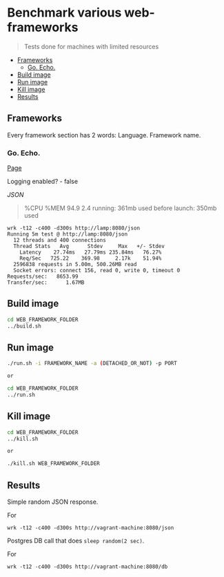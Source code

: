 # Benchmark various web-frameworks

> Tests done for machines with limited resources

- [Frameworks](#frameworks)
  - [Go. Echo.](#go-echo)
- [Build image](#build-image)
- [Run image](#run-image)
- [Kill image](#kill-image)
- [Results](#results)


## Frameworks

Every framework section has 2 words: Language. Framework name.

### Go. Echo.

[Page](https://github.com/labstack/echo)


Logging enabled? - false


*JSON*

> %CPU %MEM
> 94.9  2.4
> running: 361mb used
> before launch: 350mb used

```
wrk -t12 -c400 -d300s http://lamp:8080/json
Running 5m test @ http://lamp:8080/json
  12 threads and 400 connections
  Thread Stats   Avg      Stdev     Max   +/- Stdev
    Latency    27.74ms   27.79ms 235.84ms   76.27%
    Req/Sec   725.22    369.98     2.17k    51.94%
  2596838 requests in 5.00m, 500.26MB read
  Socket errors: connect 156, read 0, write 0, timeout 0
Requests/sec:   8653.99
Transfer/sec:      1.67MB
```


## Build image

```bash
cd WEB_FRAMEWORK_FOLDER
../build.sh
```

## Run image

```bash
./run.sh -i FRAMEWORK_NAME -a (DETACHED_OR_NOT) -p PORT

or

cd WEB_FRAMEWORK_FOLDER
../run.sh
```

## Kill image

```bash
cd WEB_FRAMEWORK_FOLDER
../kill.sh

or

./kill.sh WEB_FRAMEWORK_FOLDER
```


## Results

Simple random JSON response.

For

```
wrk -t12 -c400 -d300s http://vagrant-machine:8080/json
```

Postgres DB call that does `sleep random(2 sec)`.

For

```
wrk -t12 -c400 -d300s http://vagrant-machine:8080/db
```
